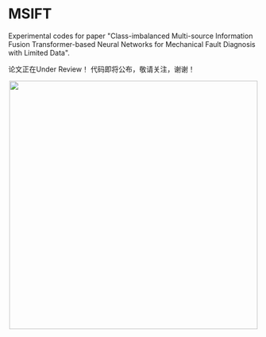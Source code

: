 # MSIFT
Experimental codes for paper "Class-imbalanced Multi-source Information Fusion Transformer-based Neural Networks for Mechanical Fault Diagnosis with Limited Data".

论文正在Under Review！
代码即将公布，敬请关注，谢谢！


<div align=center>
<img src="https://github.com/Polimi-YuYue/MSIFT/blob/main/Framework.jpg" width="500px">
</div>

